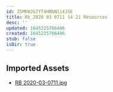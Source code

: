 ```yaml
---
id: Z5MKWJG7YT4HNbN1i4JSE
title: Rb_2020 03 0711 14 21 Resources
desc: ''
updated: 1645225706406
created: 1645225706406
stub: false
isDir: true
---
```

## Imported Assets
- [RB 2020-03-0711.jpg](/assets/rb-2020-03-0711-zTi3E8w5lkZR.jpg)
